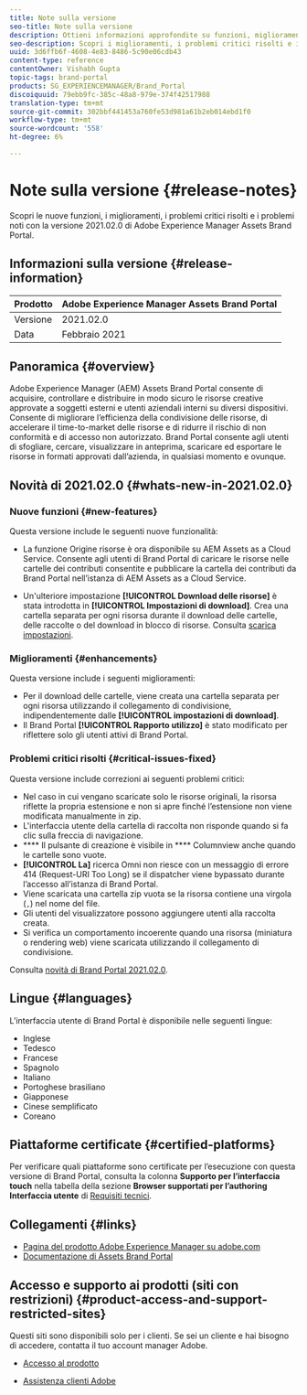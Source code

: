 ```yaml
---
title: Note sulla versione
seo-title: Note sulla versione
description: Ottieni informazioni approfondite su funzioni, miglioramenti, problemi critici risolti e problemi noti nella versione 2021.02.0 di Adobe Experience Manager Assets Brand Portal.
seo-description: Scopri i miglioramenti, i problemi critici risolti e i problemi noti nella versione 2021.02.0 di Adobe Experience Manager Assets Brand Portal.
uuid: 3d6ffb6f-4608-4e83-8486-5c90e06cdb43
content-type: reference
contentOwner: Vishabh Gupta
topic-tags: brand-portal
products: SG_EXPERIENCEMANAGER/Brand_Portal
discoiquuid: 79ebb9fc-385c-48a8-979e-374f42517988
translation-type: tm+mt
source-git-commit: 302bbf441453a760fe53d981a61b2eb014ebd1f0
workflow-type: tm+mt
source-wordcount: '558'
ht-degree: 6%

---
```



# Note sulla versione {#release-notes}

Scopri le nuove funzioni, i miglioramenti, i problemi critici risolti e i problemi noti con la versione 2021.02.0 di Adobe Experience Manager Assets Brand Portal.

## Informazioni sulla versione {#release-information}

| Prodotto | Adobe Experience Manager Assets Brand Portal |
|---|---|
| Versione | 2021.02.0 |
| Data | Febbraio 2021 |

## Panoramica {#overview}

Adobe Experience Manager (AEM) Assets Brand Portal consente di acquisire, controllare e distribuire in modo sicuro le risorse creative approvate a soggetti esterni e utenti aziendali interni su diversi dispositivi. Consente di migliorare l’efficienza della condivisione delle risorse, di accelerare il time-to-market delle risorse e di ridurre il rischio di non conformità e di accesso non autorizzato. Brand Portal consente agli utenti di sfogliare, cercare, visualizzare in anteprima, scaricare ed esportare le risorse in formati approvati dall’azienda, in qualsiasi momento e ovunque.

## Novità di 2021.02.0 {#whats-new-in-2021.02.0}

### Nuove funzioni {#new-features}

Questa versione include le seguenti nuove funzionalità:

* La funzione Origine risorse è ora disponibile su AEM Assets as a Cloud Service. Consente agli utenti di Brand Portal di caricare le risorse nelle cartelle dei contributi consentite e pubblicare la cartella dei contributi da Brand Portal nell’istanza di AEM Assets as a Cloud Service.

* Un&#39;ulteriore impostazione **[!UICONTROL Download delle risorse]** è stata introdotta in **[!UICONTROL Impostazioni di download]**. Crea una cartella separata per ogni risorsa durante il download delle cartelle, delle raccolte o del download in blocco di risorse. Consulta [scarica impostazioni](https://docs.adobe.com/content/help/en/experience-manager-brand-portal/using/download/brand-portal-download-assets.html#configure-download).

<!-- 
* The **[!UICONTROL Download]** dialog is revamped in a list view with additional options to exclude the renditions which are not required, apply the same set of rules for similar asset types, and download the selected asset renditions. See [steps to download assets from Brand Portal](https://docs.adobe.com/content/help/en/experience-manager-brand-portal/using/download/brand-portal-download-assets.html#download-assets).
-->

<!--
* The new **[!UICONTROL Download]** dialog now appears with all the renditions of the selected assets or folders containing assets in a list view, wherein the Brand Portal users can apply same set of renditions for similar asset types and download the selected asset renditions. 
-->

<!-- 
* Navigation to the **[!UICONTROL Files]**, **[!UICONTROL Collections]**, and **[!UICONTROL Shared Links]** is now possible from all the Brand Portal pages in one-click.  

* The **[!UICONTROL Renditions]** panel in the asset details page now allows the Brand Portal users to select the original asset and (or) specific asset renditions, and directly download them from the **[!UICONTROL Renditions]** panel without having to open the **[!UICONTROL Download]** dialog. See [download assets from asset details page](https://docs.adobe.com/content/help/en/experience-manager-brand-portal/using/download/brand-portal-download-assets.html#download-assets-from-asset-details-page).
-->

<!--
Brand Portal users can exclude specific renditions which are not required and directly download the original asset and its renditions from the **[!UICONTROL Renditions]** panel on the asset details page. 
-->

<!-- 
* In addition to the existing **[!UICONTROL Download]** configurations, the Brand Portal administrators can also [configure permissions for different group of users](https://docs.adobe.com/content/help/en/experience-manager-brand-portal/using/download/brand-portal-download-assets.html#configure-download-permissions) to view and (or) download the original asset and its renditions from the asset details page. These configurations will define who can access and (or) download the asset renditions.
-->

### Miglioramenti {#enhancements}

Questa versione include i seguenti miglioramenti:

* Per il download delle cartelle, viene creata una cartella separata per ogni risorsa utilizzando il collegamento di condivisione, indipendentemente dalle **[!UICONTROL impostazioni di download]**.
* Il Brand Portal **[!UICONTROL Rapporto utilizzo]** è stato modificato per riflettere solo gli utenti attivi di Brand Portal.

<!--
* The threshold of session timeout for the guest users has been reduced from 2 hours to 15 minutes.
* The additional **[!UICONTROL View pages]** option has been removed for multi-page PDFs as the user can now view the PDF pages from the Adobe Document Cloud Viewer.
-->


### Problemi critici risolti {#critical-issues-fixed}

Questa versione include correzioni ai seguenti problemi critici:

* Nel caso in cui vengano scaricate solo le risorse originali, la risorsa riflette la propria estensione e non si apre finché l’estensione non viene modificata manualmente in zip.
* L&#39;interfaccia utente della cartella di raccolta non risponde quando si fa clic sulla freccia di navigazione.
* **** Il pulsante di creazione è visibile in  **** Columnview anche quando le cartelle sono vuote.
* **[!UICONTROL La]** ricerca Omni non riesce con un messaggio di errore 414 (Request-URI Too Long) se il dispatcher viene bypassato durante l’accesso all’istanza di Brand Portal.
* Viene scaricata una cartella zip vuota se la risorsa contiene una virgola (`,`) nel nome del file.
* Gli utenti del visualizzatore possono aggiungere utenti alla raccolta creata.
* Si verifica un comportamento incoerente quando una risorsa (miniatura o rendering web) viene scaricata utilizzando il collegamento di condivisione.

Consulta [novità di Brand Portal 2021.02.0](whats-new.md).

<!--
### Known Issues {#known-issues}

This release includes the following known issue:

* Search on the **[!UICONTROL Asset Reports]** shows processing on the product interface with no search result.
* The video DM encodes are not visible to the non-admin users on the asset details page.
* The alignment of the size of individual asset renditions and total download size is distorted in the Download dialog.
-->


<!--
* Download Settings configuration to configure asset download from Brand Portal. Fast download, custom renditions, and system renditions are the available configurations. 
-->

<!--
* Document Viewer has been introduced to enhance the PDF viewing experience. New options are available for viewing the PDF files in Brand Portal.

* Advances in the asset download process which improves the Brand Portal user experience while [downloading assets from Brand Portal](brand-portal-download-assets.md). Brand Portal administrators can configure **[!UICONTROL Fast Download]**, **[!UICONTROL Custom Renditions]**, and **[!UICONTROL System Renditions]** from the **[!UICONTROL Download]** settings. 

For details, see [what's new in Brand Portal 6.4.7](whats-new.md). 

### Critical Issues Fixed {#critical-issues-fixed-647}

This release includes fixes to the following critical issues:

* The viewer users are not permitted to share link for collections but the option to share is visible to them on the product interface.

* The **[!UICONTROL Download]** button on the options bar does not list all the licensed assets of the selected folder.

* The search takes longer to show the results for certain keywords.

* The **[!UICONTROL Agree]** and **[!UICONTROL Disagree]** check boxes does not appear on bulk selection of licensed and unlicensed assets during download.

* Filter-based search shows processing on the product interface with no search result. 

* The assets do not download from share link if the shared folder contains numerous and large assets.


### Known Issues {#known-issues-647}

This release includes the following known issues:

* If multiple assets are selected, license text does not appear on clicking Terms and Conditions on the license agreement page during download using share link.   

-->

## Lingue {#languages}

L’interfaccia utente di Brand Portal è disponibile nelle seguenti lingue:

* Inglese
* Tedesco
* Francese
* Spagnolo
* Italiano
* Portoghese brasiliano
* Giapponese
* Cinese semplificato
* Coreano

## Piattaforme certificate {#certified-platforms}

Per verificare quali piattaforme sono certificate per l’esecuzione con questa versione di Brand Portal, consulta la colonna **Supporto per l’interfaccia touch** nella tabella della sezione **Browser supportati per l’authoring Interfaccia utente** di [Requisiti tecnici](https://helpx.adobe.com/experience-manager/6-4/sites/deploying/using/technical-requirements.html).

## Collegamenti {#links}

* [Pagina del prodotto Adobe Experience Manager su adobe.com](http://www.adobe.com/in/marketing-cloud/experience-manager.html)
* [Documentazione di Assets Brand Portal](https://helpx.adobe.com/it/experience-manager/brand-portal/user-guide.html)

## Accesso e supporto ai prodotti (siti con restrizioni) {#product-access-and-support-restricted-sites}

Questi siti sono disponibili solo per i clienti. Se sei un cliente e hai bisogno di accedere, contatta il tuo account manager Adobe.

<!--
* [https://daycare.day.com](https://daycare.day.com) 
-->

* [Accesso al prodotto](https://login.marketing.adobe.com)

* [Assistenza clienti Adobe](https://helpx.adobe.com/contact.html)

